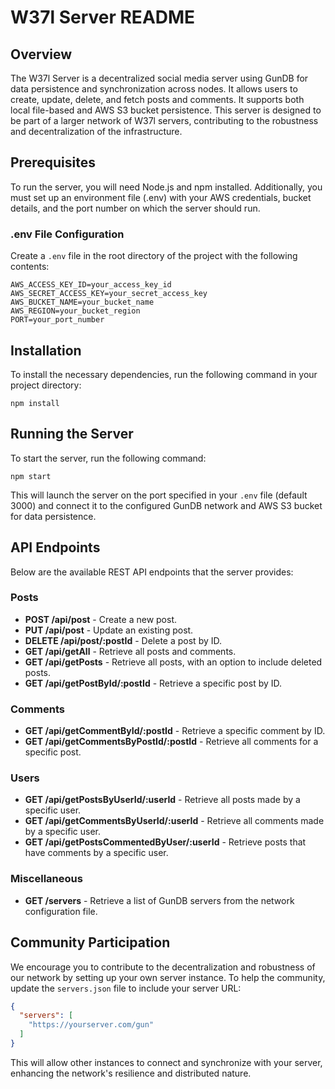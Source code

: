 # W37l Server README

## Overview

The W37l Server is a decentralized social media server using GunDB for data persistence and synchronization across
nodes. It allows users to create, update, delete, and fetch posts and comments. It supports both local file-based and
AWS S3 bucket persistence. This server is designed to be part of a larger network of W37l servers, contributing to the
robustness and decentralization of the infrastructure.

## Prerequisites

To run the server, you will need Node.js and npm installed. Additionally, you must set up an environment file (.env)
with your AWS credentials, bucket details, and the port number on which the server should run.

### .env File Configuration

Create a `.env` file in the root directory of the project with the following contents:

    AWS_ACCESS_KEY_ID=your_access_key_id
    AWS_SECRET_ACCESS_KEY=your_secret_access_key
    AWS_BUCKET_NAME=your_bucket_name
    AWS_REGION=your_bucket_region
    PORT=your_port_number

## Installation

To install the necessary dependencies, run the following command in your project directory:

    npm install

## Running the Server

To start the server, run the following command:

    npm start

This will launch the server on the port specified in your `.env` file (default 3000) and connect it to the configured
GunDB network and AWS S3 bucket for data persistence.

## API Endpoints

Below are the available REST API endpoints that the server provides:

### Posts

- **POST /api/post** - Create a new post.
- **PUT /api/post** - Update an existing post.
- **DELETE /api/post/:postId** - Delete a post by ID.
- **GET /api/getAll** - Retrieve all posts and comments.
- **GET /api/getPosts** - Retrieve all posts, with an option to include deleted posts.
- **GET /api/getPostById/:postId** - Retrieve a specific post by ID.

### Comments

- **GET /api/getCommentById/:postId** - Retrieve a specific comment by ID.
- **GET /api/getCommentsByPostId/:postId** - Retrieve all comments for a specific post.

### Users

- **GET /api/getPostsByUserId/:userId** - Retrieve all posts made by a specific user.
- **GET /api/getCommentsByUserId/:userId** - Retrieve all comments made by a specific user.
- **GET /api/getPostsCommentedByUser/:userId** - Retrieve posts that have comments by a specific user.

### Miscellaneous

- **GET /servers** - Retrieve a list of GunDB servers from the network configuration file.

## Community Participation

We encourage you to contribute to the decentralization and robustness of our network by setting up your own server
instance. To help the community, update the `servers.json` file to include your server URL:

```json
{
  "servers": [
    "https://yourserver.com/gun"
  ]
}
```

This will allow other instances to connect and synchronize with your server, enhancing the network's resilience and
distributed nature.